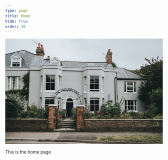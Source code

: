 ```yaml
---
type: page
title: Home
hide: true
order: 10
---
```



![](/assets/img/wedding-at-the-old-rectory-in-hastings-with-anna-and-gary-122_web.jpg)

This is the home page
